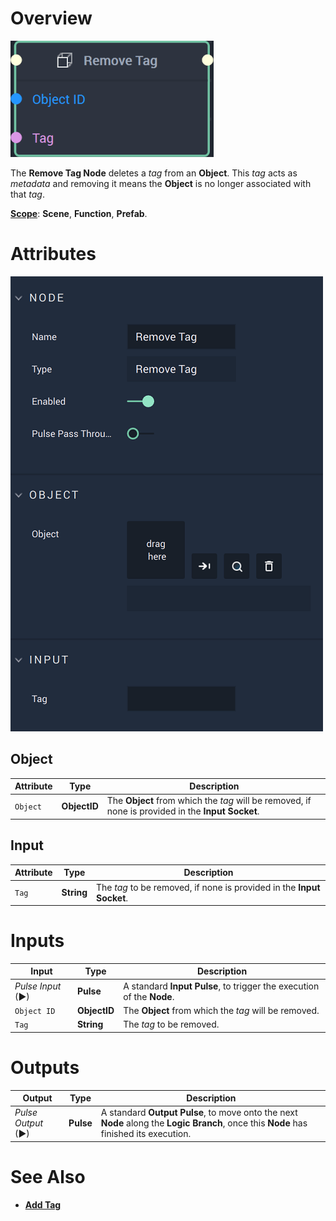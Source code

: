 # Overview

![The Remove Tag Node.](../../../.gitbook/assets/removetagnode20241.png)

The **Remove Tag Node** deletes a *tag* from an **Object**. This *tag* acts as *metadata* and removing it means the **Object** is no longer associated with that *tag*.

[**Scope**](../../overview.md#scopes): **Scene**, **Function**, **Prefab**.

# Attributes

![The Remove Tag Node Attributes.](../../../.gitbook/assets/removetagattributes.png)

## Object

|Attribute|Type|Description|
|---|---|---|
| `Object` | **ObjectID** |The **Object** from which the *tag* will be removed, if none is provided in the **Input Socket**.|

## Input

|Attribute|Type|Description|
|---|---|---|
| `Tag` | **String** |The *tag* to be removed, if none is provided in the **Input Socket**.|


# Inputs

|Input|Type|Description|
|---|---|---|
|*Pulse Input* (►)|**Pulse**|A standard **Input Pulse**, to trigger the execution of the **Node**.|
| `Object ID` | **ObjectID** |The **Object** from which the *tag* will be removed.|
| `Tag` | **String** |The *tag* to be removed.|

# Outputs

|Output|Type|Description|
|---|---|---|
|*Pulse Output* (►)|**Pulse**|A standard **Output Pulse**, to move onto the next **Node** along the **Logic Branch**, once this **Node** has finished its execution.|

# See Also

* [**Add Tag**](add-tag.md)

